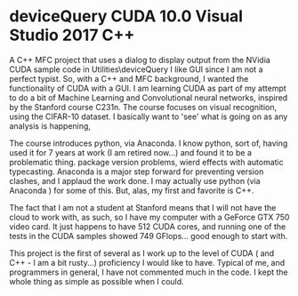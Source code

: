# deviceQuery CUDA 10.0 Visual Studio 2017 C++
A C++ MFC project that uses a dialog to display output from the NVidia CUDA sample code in Utilities\deviceQuery
I like GUI since I am not a perfect typist. So, with a C++ and MFC background, I wanted the functionality of 
CUDA with a GUI. I am learning CUDA as part of my attempt to do a bit of Machine Learning and Convolutional
neural networks, inspired by the Stanford course C231n. The course focuses on visual recognition, 
using the CIFAR-10 dataset. I basically want to 'see' what is going on as any analysis is happening,

The course introduces python, via Anaconda. I know python, sort of, having used it for 7 years at work
(I am retired now...) and found it to be a problematic thing. package version problems, wierd effects with 
automatic typecasting. Anaconda is a major step forward for preventing version clashes, and I applaud the
work done. I may actually use python (via Anaconda ) for some of this. But, alas, my first and favorite is C++.

The fact that I am not a student at Stanford means that I will not have the cloud to work with, as such, 
so I have my computer with a GeForce GTX 750 video card. It just happens to have 512 CUDA cores, 
and running one of the tests in the CUDA samples showed 749 GFlops... good enough to start with.

This project is the first of several as I work up to the level of CUDA ( and C++ - I am a bit rusty...)
proficiency I would like to have. Typical of me, and programmers in general, I have not commented much 
in the code. I kept the whole thing as simple as possible when I could.

